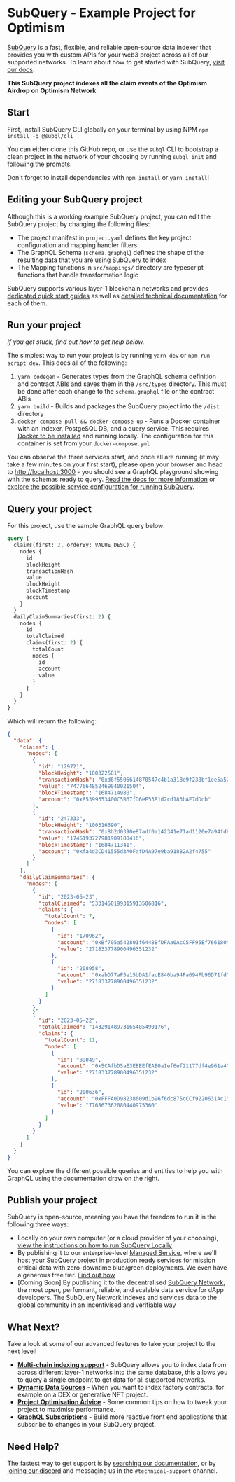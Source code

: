 # SubQuery - Example Project for Optimism

[SubQuery](https://subquery.network) is a fast, flexible, and reliable open-source data indexer that provides you with custom APIs for your web3 project across all of our supported networks. To learn about how to get started with SubQuery, [visit our docs](https://academy.subquery.network).

**This SubQuery project indexes all the claim events of the Optimism Airdrop on Optimism Network**

## Start

First, install SubQuery CLI globally on your terminal by using NPM `npm install -g @subql/cli`

You can either clone this GitHub repo, or use the `subql` CLI to bootstrap a clean project in the network of your choosing by running `subql init` and following the prompts.

Don't forget to install dependencies with `npm install` or `yarn install`!

## Editing your SubQuery project

Although this is a working example SubQuery project, you can edit the SubQuery project by changing the following files:

- The project manifest in `project.yaml` defines the key project configuration and mapping handler filters
- The GraphQL Schema (`schema.graphql`) defines the shape of the resulting data that you are using SubQuery to index
- The Mapping functions in `src/mappings/` directory are typescript functions that handle transformation logic

SubQuery supports various layer-1 blockchain networks and provides [dedicated quick start guides](https://academy.subquery.network/quickstart/quickstart.html) as well as [detailed technical documentation](https://academy.subquery.network/build/introduction.html) for each of them.

## Run your project

_If you get stuck, find out how to get help below._

The simplest way to run your project is by running `yarn dev` or `npm run-script dev`. This does all of the following:

1.  `yarn codegen` - Generates types from the GraphQL schema definition and contract ABIs and saves them in the `/src/types` directory. This must be done after each change to the `schema.graphql` file or the contract ABIs
2.  `yarn build` - Builds and packages the SubQuery project into the `/dist` directory
3.  `docker-compose pull && docker-compose up` - Runs a Docker container with an indexer, PostgeSQL DB, and a query service. This requires [Docker to be installed](https://docs.docker.com/engine/install) and running locally. The configuration for this container is set from your `docker-compose.yml`

You can observe the three services start, and once all are running (it may take a few minutes on your first start), please open your browser and head to [http://localhost:3000](http://localhost:3000) - you should see a GraphQL playground showing with the schemas ready to query. [Read the docs for more information](https://academy.subquery.network/run_publish/run.html) or [explore the possible service configuration for running SubQuery](https://academy.subquery.network/run_publish/references.html).

## Query your project

For this project, use the sample GraphQL query below:

```graphql
query {
  claims(first: 2, orderBy: VALUE_DESC) {
    nodes {
      id
      blockHeight
      transactionHash
      value
      blockHeight
      blockTimestamp
      account
    }
  }
  dailyClaimSummaries(first: 2) {
    nodes {
      id
      totalClaimed
      claims(first: 2) {
        totalCount
        nodes {
          id
          account
          value
        }
      }
    }
  }
}
```

Which will return the following:

```json
{
  "data": {
    "claims": {
      "nodes": [
        {
          "id": "129721",
          "blockHeight": "100322581",
          "transactionHash": "0xd6f5506614870547c4b1a318e9f238bf1ee5a52ad6bb2d4907fc39112aff6872",
          "value": "7477664852469040021504",
          "blockTimestamp": "1684714980",
          "account": "0x85399353400C5B67fD6eE53B1d2cd183bAE7dDdb"
        },
        {
          "id": "247333",
          "blockHeight": "100316590",
          "transactionHash": "0x8b2d0390e87adf0a142341e71ad1120e7a94fd64e99277d0b7b9d9eb00671c6b",
          "value": "1746193727981909180416",
          "blockTimestamp": "1684711341",
          "account": "0xfa4d3CD41555d3A0FafD4A97e9ba91882A2f4755"
        }
      ]
    },
    "dailyClaimSummaries": {
      "nodes": [
        {
          "id": "2023-05-23",
          "totalClaimed": "5331450199315913506816",
          "claims": {
            "totalCount": 7,
            "nodes": [
              {
                "id": "170962",
                "account": "0xBf705a542801f6448BfDFAa0AcC5FF95Ef766180",
                "value": "271833778900496351232"
              },
              {
                "id": "208958",
                "account": "0xabD77aF5e15bDA1facE840ba94Fa694Fb96D71fd",
                "value": "271833778900496351232"
              }
            ]
          }
        },
        {
          "id": "2023-05-22",
          "totalClaimed": "14329148973165485490176",
          "claims": {
            "totalCount": 11,
            "nodes": [
              {
                "id": "89049",
                "account": "0x5CAfbD5aE3EBEEfEAE0a1ef6ef21177df4e961a4",
                "value": "271833778900496351232"
              },
              {
                "id": "200636",
                "account": "0xFFFA0D98238609d1b96f6dc875cCCf9220631Ac1",
                "value": "776867362080440975360"
              }
            ]
          }
        }
      ]
    }
  }
}
```

You can explore the different possible queries and entities to help you with GraphQL using the documentation draw on the right.

## Publish your project

SubQuery is open-source, meaning you have the freedom to run it in the following three ways:

- Locally on your own computer (or a cloud provider of your choosing), [view the instructions on how to run SubQuery Locally](https://academy.subquery.network/run_publish/run.html)
- By publishing it to our enterprise-level [Managed Service](https://managedservice.subquery.network), where we'll host your SubQuery project in production ready services for mission critical data with zero-downtime blue/green deployments. We even have a generous free tier. [Find out how](https://academy.subquery.network/run_publish/publish.html)
- [Coming Soon] By publishing it to the decentralised [SubQuery Network](https://subquery.network/network), the most open, performant, reliable, and scalable data service for dApp developers. The SubQuery Network indexes and services data to the global community in an incentivised and verifiable way

## What Next?

Take a look at some of our advanced features to take your project to the next level!

- [**Multi-chain indexing support**](https://academy.subquery.network/build/multi-chain.html) - SubQuery allows you to index data from across different layer-1 networks into the same database, this allows you to query a single endpoint to get data for all supported networks.
- [**Dynamic Data Sources**](https://academy.subquery.network/build/dynamicdatasources.html) - When you want to index factory contracts, for example on a DEX or generative NFT project.
- [**Project Optimisation Advice**](https://academy.subquery.network/build/optimisation.html) - Some common tips on how to tweak your project to maximise performance.
- [**GraphQL Subscriptions**](https://academy.subquery.network/run_publish/subscription.html) - Build more reactive front end applications that subscribe to changes in your SubQuery project.

## Need Help?

The fastest way to get support is by [searching our documentation](https://academy.subquery.network), or by [joining our discord](https://discord.com/invite/subquery) and messaging us in the `#technical-support` channel.
